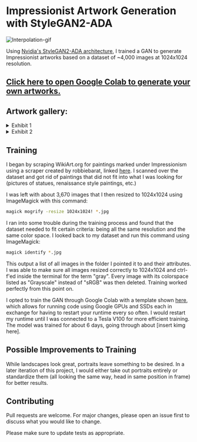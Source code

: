 # Impressionist Artwork Generation with StyleGAN2-ADA

![Interpolation-gif](https://github.com/richvar/random-hosting-github-bypass/blob/main/interpolation_impression_movie.gif)


Using [Nvidia's StyleGAN2-ADA architecture](https://github.com/NVlabs/stylegan2-ada), I trained a GAN to generate Impressionist artworks based on a dataset of ~4,000 images at 1024x1024 resolution. 

## [Click here to open Google Colab to generate your own artworks.](https://colab.research.google.com/drive/1rmR026gTGRpxITKUvDGvfH_gi7zC2Bq7?usp=sharing)

## Artwork gallery:
<details>
  <summary>Exhibit 1</summary>
  
![Image](https://i.imgur.com/UhUqXIc.png)
</details>

<details>
  <summary>Exhibit 2</summary>
  
![Image](https://i.imgur.com/6MtJCG6.png)
</details>


## Training

I began by scraping WikiArt.org for paintings marked under Impressionism using a scraper created by robbiebarat, linked [here](https://github.com/robbiebarrat/art-DCGAN/blob/master/genre-scraper.py). I scanned over the dataset and got rid of paintings that did not fit into what I was looking for (pictures of statues, renaissance style paintings, etc.) 

I was left with about 3,670 images that I then resized to 1024x1024 using ImageMagick with this command:
```bash
magick mogrify -resize 1024x1024! *.jpg
```

I ran into some trouble during the training process and found that the dataset needed to fit certain criteria: being all the same resolution and the same color space. I looked back to my dataset and run this command using ImageMagick:
```bash
magick identify *.jpg
```

This output a list of all images in the folder I pointed it to and their attributes. I was able to make sure all images resized correctly to 1024x1024 and ctrl-f'ed inside the terminal for the term "gray". Every image with its colorspace listed as "Grayscale" instead of "sRGB" was then deleted. Training worked perfectly from this point on. 

I opted to train the GAN through Google Colab with a template shown [here](https://github.com/Hephyrius/Stylegan2-Ada-Google-Colab-Starter-Notebook), which allows for running code using Google GPUs and SSDs each in exchange for having to restart your runtime every so often. I would restart my runtime until I was connected to a Tesla V100 for more efficient training. The model was trained for about 6 days, going through about [insert kimg here].

## Possible Improvements to Training
While landscapes look great, portraits leave something to be desired. In a later iteration of this project, I would either take out portraits entirely or standardize them (all looking the same way, head in same position in frame) for better results. 

## Contributing
Pull requests are welcome. For major changes, please open an issue first to discuss what you would like to change.

Please make sure to update tests as appropriate.
